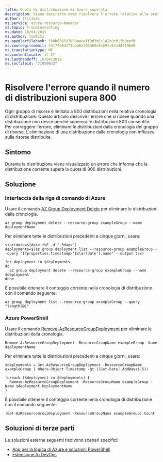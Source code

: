 ```yaml
---
title: Quota di distribuzione di Azure superata
description: Viene descritto come risolvere l'errore relativo alla presenza di più di 800 distribuzioni nella cronologia del gruppo di risorse.
author: tfitzmac
ms.service: azure-resource-manager
ms.topic: troubleshooting
ms.date: 10/04/2019
ms.author: tomfitz
ms.openlocfilehash: 5bbb686597850aaceff3d3b5c142b0cb1fb0eefd
ms.sourcegitcommit: 4d177e6d273bba8af03a00e8bb9fe51a447196d0
ms.translationtype: MT
ms.contentlocale: it-IT
ms.lasthandoff: 10/04/2019
ms.locfileid: "71959633"
---
```

# <a name="resolve-error-when-deployment-count-exceeds-800"></a>Risolvere l'errore quando il numero di distribuzioni supera 800

Ogni gruppo di risorse è limitato a 800 distribuzioni nella relativa cronologia di distribuzione. Questo articolo descrive l'errore che si riceve quando una distribuzione non riesce perché supererà le distribuzioni 800 consentite. Per correggere l'errore, eliminare le distribuzioni dalla cronologia del gruppo di risorse. L'eliminazione di una distribuzione dalla cronologia non influisce sulle risorse distribuite.

## <a name="symptom"></a>Sintomo

Durante la distribuzione viene visualizzato un errore che informa che la distribuzione corrente supera la quota di 800 distribuzioni.

## <a name="solution"></a>Soluzione

### <a name="azure-cli"></a>Interfaccia della riga di comando di Azure

Usare il comando [AZ Group Deployment Delete](/cli/azure/group/deployment#az-group-deployment-delete) per eliminare le distribuzioni dalla cronologia.

```azurecli-interactive
az group deployment delete --resource-group exampleGroup --name deploymentName
```

Per eliminare tutte le distribuzioni precedenti a cinque giorni, usare:

```azurecli-interactive
startdate=$(date +%F -d "-5days")
deployments=$(az group deployment list --resource-group exampleGroup --query "[?properties.timestamp>'$startdate'].name" --output tsv)

for deployment in $deployments
do
  az group deployment delete --resource-group exampleGroup --name $deployment
done
```

È possibile ottenere il conteggio corrente nella cronologia di distribuzione con il comando seguente:

```azurecli-interactive
az group deployment list --resource-group exampleGroup --query "length(@)"
```

### <a name="azure-powershell"></a>Azure PowerShell

Usare il comando [Remove-AzResourceGroupDeployment](/powershell/module/az.resources/remove-azresourcegroupdeployment) per eliminare le distribuzioni dalla cronologia.

```azurepowershell-interactive
Remove-AzResourceGroupDeployment -ResourceGroupName exampleGroup -Name deploymentName
```

Per eliminare tutte le distribuzioni precedenti a cinque giorni, usare:

```azurepowershell-interactive
$deployments = Get-AzResourceGroupDeployment -ResourceGroupName exampleGroup | Where-Object Timestamp -gt ((Get-Date).AddDays(-5))

foreach ($deployment in $deployments) {
  Remove-AzResourceGroupDeployment -ResourceGroupName exampleGroup -Name $deployment.DeploymentName
}
```

È possibile ottenere il conteggio corrente nella cronologia di distribuzione con il comando seguente:

```azurepowershell-interactive
(Get-AzResourceGroupDeployment -ResourceGroupName exampleGroup).Count
```

## <a name="third-party-solutions"></a>Soluzioni di terze parti

Le soluzioni esterne seguenti risolvono scenari specifici:

* [App per la logica di Azure e soluzioni PowerShell](https://devkimchi.com/2018/05/30/managing-excessive-arm-deployment-histories-with-logic-apps/)
* [Estensione AzDevOps](https://github.com/christianwaha/AzureDevOpsExtensionCleanRG)
